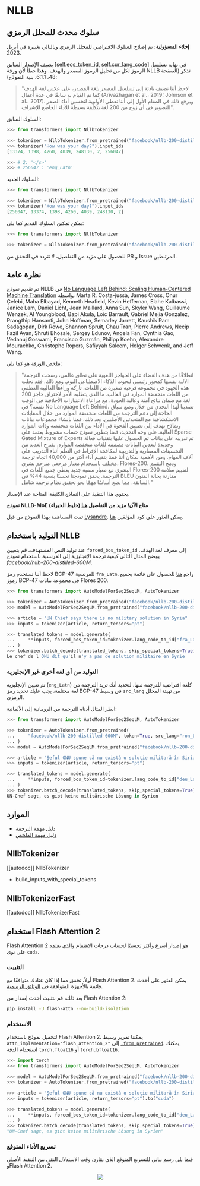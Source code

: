 # NLLB

## سلوك محدث للمحلل الرمزي

**إخلاء المسؤولية:** تم إصلاح السلوك الافتراضي للمحلل الرمزي وبالتالي تغييره في أبريل 2023.

يضيف الإصدار السابق [self.eos_token_id, self.cur_lang_code] في نهاية تسلسل الرموز لكل من تحليل الرموز المصدر والهدف. وهذا خطأ لأن ورقة NLLB تذكر (الصفحة 48، 6.1.1. بنية النموذج):

> "لاحظ أننا نضيف بادئة إلى تسلسل المصدر بلغة المصدر، على عكس لغة الهدف كما تم القيام به سابقًا في عدة أعمال (Arivazhagan et al.، 2019؛ Johnson et al.، 2017). ويرجع ذلك في المقام الأول إلى أننا نعطي الأولوية لتحسين أداء الصفر للتصوير في أي زوج من 200 لغة بتكلفة بسيطة للأداء الخاضع للإشراف".

السلوك السابق:

```python
>>> from transformers import NllbTokenizer

>>> tokenizer = NllbTokenizer.from_pretrained("facebook/nllb-200-distilled-600M")
>>> tokenizer("How was your day?").input_ids
[13374, 1398, 4260, 4039, 248130, 2, 256047]

>>> # 2: '</s>'
>>> # 256047 : 'eng_Latn'
```

السلوك الجديد:

```python
>>> from transformers import NllbTokenizer

>>> tokenizer = NllbTokenizer.from_pretrained("facebook/nllb-200-distilled-600M")
>>> tokenizer("How was your day?").input_ids
[256047, 13374, 1398, 4260, 4039, 248130, 2]
```

يمكن تمكين السلوك القديم كما يلي:

```python
>>> from transformers import NllbTokenizer

>>> tokenizer = NllbTokenizer.from_pretrained("facebook/nllb-200-distilled-600M", legacy_behaviour=True)
```

للحصول على مزيد من التفاصيل، لا تتردد في التحقق من PR و Issue المرتبطين.

## نظرة عامة

تم تقديم نموذج NLLB في [No Language Left Behind: Scaling Human-Centered Machine Translation](https://arxiv.org/abs/2207.04672) بواسطة Marta R. Costa-jussà, James Cross, Onur Çelebi, Maha Elbayad, Kenneth Heafield, Kevin Heffernan, Elahe Kalbassi, Janice Lam, Daniel Licht, Jean Maillard, Anna Sun, Skyler Wang, Guillaume Wenzek, Al Youngblood, Bapi Akula, Loic Barrault, Gabriel Mejia Gonzalez, Prangthip Hansanti, John Hoffman, Semarley Jarrett, Kaushik Ram Sadagopan, Dirk Rowe, Shannon Spruit, Chau Tran, Pierre Andrews, Necip Fazil Ayan, Shruti Bhosale, Sergey Edunov, Angela Fan, Cynthia Gao, Vedanuj Goswami, Francisco Guzmán, Philipp Koehn, Alexandre Mourachko, Christophe Ropers, Safiyyah Saleem, Holger Schwenk, and Jeff Wang.

ملخص الورقة هو كما يلي:

> "انطلاقًا من هدف القضاء على الحواجز اللغوية على نطاق عالمي، رسخت الترجمة الآلية نفسها كمحور رئيسي لبحوث الذكاء الاصطناعي اليوم. ومع ذلك، فقد تجلت هذه الجهود في مجموعة فرعية صغيرة من اللغات، تاركة وراءها الغالبية العظمى من اللغات منخفضة الموارد في الغالب. ما الذي يتطلبه الأمر لاختراق حاجز 200 لغة مع ضمان نتائج آمنة وعالية الجودة، مع مراعاة الاعتبارات الأخلاقية في الوقت نفسه؟ في No Language Left Behind، تصدينا لهذا التحدي من خلال وضع سياق الحاجة إلى دعم الترجمة من اللغات منخفضة الموارد من خلال المقابلات الاستكشافية مع المتحدثين الأصليين. بعد ذلك، قمنا بإنشاء مجموعات بيانات ونماذج تهدف إلى تضييق الفجوة في الأداء بين اللغات منخفضة وذات الموارد العالية. على وجه التحديد، قمنا بتطوير نموذج حساب مشروط يعتمد على Sparse Gated Mixture of Experts تم تدريبه على بيانات تم الحصول عليها بتقنيات فعالة وجديدة لتعدين البيانات مصممة للغات منخفضة الموارد. نقترح العديد من التحسينات المعمارية والتدريبية لمكافحة الإفراط في التعلم أثناء التدريب على آلاف المهام. ومن الأهمية بمكان أننا قمنا بتقييم أداء أكثر من 40,000 اتجاه ترجمة مختلف باستخدام معيار مرجعي مترجم بشري، Flores-200، ودمج التقييم البشري مع معيار سمية جديد يغطي جميع اللغات في Flores-200 لتقييم سلامة الترجمة. يحقق نموذجنا تحسنًا بنسبة 44% في BLEU مقارنة بحالة الفنون السابقة، مما يضع أساسًا مهمًا نحو تحقيق نظام ترجمة شامل."

يحتوي هذا التنفيذ على النماذج الكثيفة المتاحة عند الإصدار.

**نموذج NLLB-MoE (خليط الخبراء) متاح الآن! مزيد من التفاصيل [هنا](nllb-moe)**

تمت المساهمة بهذا النموذج من قبل [Lysandre](https://huggingface.co/lysandre). يمكن العثور على كود المؤلفين [هنا](https://github.com/facebookresearch/fairseq/tree/nllb).

## التوليد باستخدام NLLB

عند توليد النص المستهدف، قم بتعيين `forced_bos_token_id` إلى معرف لغة الهدف. يوضح المثال التالي كيفية ترجمة الإنجليزية إلى الفرنسية باستخدام نموذج *facebook/nllb-200-distilled-600M*.

لاحظ أننا نستخدم رمز BCP-47 للفرنسية `fra_Latn`. راجع [هنا](https://github.com/facebookresearch/flores/blob/main/flores200/README.md#languages-in-flores-200) للحصول على قائمة بجميع رموز BCP-47 في مجموعة بيانات Flores 200.

```python
>>> from transformers import AutoModelForSeq2SeqLM, AutoTokenizer

>>> tokenizer = AutoTokenizer.from_pretrained("facebook/nllb-200-distilled-600M")
>>> model = AutoModelForSeq2SeqLM.from_pretrained("facebook/nllb-200-distilled-600M")

>>> article = "UN Chief says there is no military solution in Syria"
>>> inputs = tokenizer(article, return_tensors="pt")

>>> translated_tokens = model.generate(
...     **inputs, forced_bos_token_id=tokenizer.lang_code_to_id["fra_Latn"], max_length=30
... )
>>> tokenizer.batch_decode(translated_tokens, skip_special_tokens=True)[0]
Le chef de l'ONU dit qu'il n'y a pas de solution militaire en Syrie
```

### التوليد من أي لغة أخرى غير الإنجليزية

تم تعيين الإنجليزية (`eng_Latn`) كلغة افتراضية للترجمة منها. لتحديد أنك تريد الترجمة من لغة مختلفة، يجب عليك تحديد رمز BCP-47 في وسيط `src_lang` من تهيئة المحلل الرمزي.

انظر المثال أدناه للترجمة من الرومانية إلى الألمانية:

```py
>>> from transformers import AutoModelForSeq2SeqLM, AutoTokenizer

>>> tokenizer = AutoTokenizer.from_pretrained(
...     "facebook/nllb-200-distilled-600M", token=True, src_lang="ron_Latn"
... )
>>> model = AutoModelForSeq2SeqLM.from_pretrained("facebook/nllb-200-distilled-600M", token=True)

>>> article = "Şeful ONU spune că nu există o soluţie militară în Siria"
>>> inputs = tokenizer(article, return_tensors="pt")

>>> translated_tokens = model.generate(
...     **inputs, forced_bos_token_id=tokenizer.lang_code_to_id["deu_Latn"], max_length=30
... )
>>> tokenizer.batch_decode(translated_tokens, skip_special_tokens=True)[0]
UN-Chef sagt, es gibt keine militärische Lösung in Syrien
```

## الموارد

- [دليل مهمة الترجمة](../tasks/translation)
- [دليل مهمة الملخص](../tasks/summarization)

## NllbTokenizer

[[autodoc]] NllbTokenizer

- build_inputs_with_special_tokens

## NllbTokenizerFast

[[autodoc]] NllbTokenizerFast

## استخدام Flash Attention 2

Flash Attention 2 هو إصدار أسرع وأكثر تحسينًا لحساب درجات الاهتمام والذي يعتمد على نوى `cuda`.

### التثبيت

أولاً، تحقق مما إذا كان عتادك متوافقًا مع Flash Attention 2. يمكن العثور على أحدث قائمة بالأجهزة المتوافقة في [الوثائق الرسمية](https://github.com/Dao-AILab/flash-attention#installation-and-features).

بعد ذلك، قم بتثبيت أحدث إصدار من Flash Attention 2:

```bash
pip install -U flash-attn --no-build-isolation
```

### الاستخدام

لتحميل نموذج باستخدام Flash Attention 2، يمكننا تمرير وسيط `attn_implementation="flash_attention_2"` إلى [`.from_pretrained`](https://huggingface.co/docs/transformers/main/en/main_classes/model#transformers.PreTrainedModel.from_pretrained). يمكنك استخدام الدقة `torch.float16` أو `torch.bfloat16`.

```python
>>> import torch
>>> from transformers import AutoModelForSeq2SeqLM, AutoTokenizer

>>> model = AutoModelForSeq2SeqLM.from_pretrained("facebook/nllb-200-distilled-600M", torch_dtype=torch.float16, attn_implementation="flash_attention_2").to("cuda").eval()
>>> tokenizer = AutoTokenizer.from_pretrained("facebook/nllb-200-distilled-600M")

>>> article = "Şeful ONU spune că nu există o soluţie militară în Siria"
>>> inputs = tokenizer(article, return_tensors="pt").to("cuda")

>>> translated_tokens = model.generate(
...     **inputs, forced_bos_token_id=tokenizer.lang_code_to_id["deu_Latn"], max_length=30
... )
>>> tokenizer.batch_decode(translated_tokens, skip_special_tokens=True)[0]
"UN-Chef sagt, es gibt keine militärische Lösung in Syrien"
```

### تسريع الأداء المتوقع

فيما يلي رسم بياني للتسريع المتوقع الذي يقارن وقت الاستدلال النقي بين التنفيذ الأصلي وFlash Attention 2.

<div style="text-align: center">
<img src="https://huggingface.co/datasets/visheratin/documentation-images/resolve/main/nllb-speedup.webp">
</div>